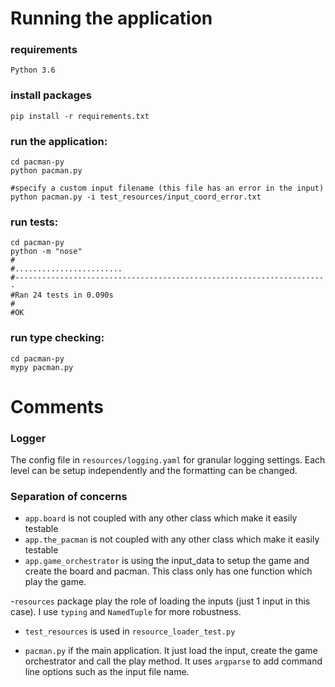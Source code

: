 # Running the application

### requirements

`Python 3.6`

### install packages
```
pip install -r requirements.txt
```

### run the application:
```
cd pacman-py
python pacman.py

#specify a custom input filename (this file has an error in the input)
python pacman.py -i test_resources/input_coord_error.txt
```

### run tests:
```
cd pacman-py
python -m "nose"
#
#........................
#----------------------------------------------------------------------
#Ran 24 tests in 0.090s
#
#OK
```

### run type checking:
```
cd pacman-py
mypy pacman.py
```

# Comments 

### Logger

The config file in `resources/logging.yaml` for granular logging settings.
Each level can be setup independently and the formatting can be changed.

### Separation of concerns 

- `app.board` is not coupled with any other class which make it easily testable
- `app.the_pacman` is not coupled with any other class which make it easily testable
- `app.game_orchestrator` is using the input_data to setup the game and create the board and pacman. This class only has one function which play the game.

-`resources` package play the role of loading the inputs (just 1 input in this case). I use `typing` and `NamedTuple` for more robustness.
- `test_resources` is used in `resource_loader_test.py`

- `pacman.py` if the main application. It just load the input, create the game orchestrator and call the play method. It uses `argparse` to add command line options such as the input file name.




